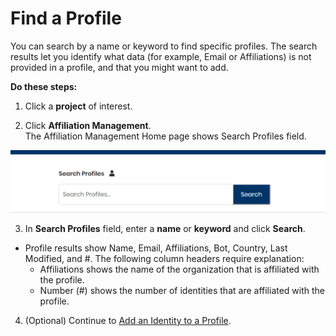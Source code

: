 # Find a Profile

You can search by a name or keyword to find specific profiles. The search results let you identify what data \(for example, Email or Affiliations\) is not provided in a profile, and that you might want to add.

**Do these steps:**

1. Click a **project** of interest.

2. Click **Affiliation Management**.  
The Affiliation Management Home page shows Search Profiles field.

![](../../../.gitbook/assets/18088122.png)

3. In **Search Profiles** field, enter a **name** or **keyword** and click **Search**.

* Profile results show Name, Email, Affiliations, Bot, Country, Last Modified, and \#. The following column headers require explanation:
  * Affiliations shows the name of the organization that is affiliated with the profile.
  * Number \(\#\) shows the number of identities that are affiliated with the profile.

4. \(Optional\) Continue to [Add an Identity to a Profile](add-an-identity-to-a-profile.md).

